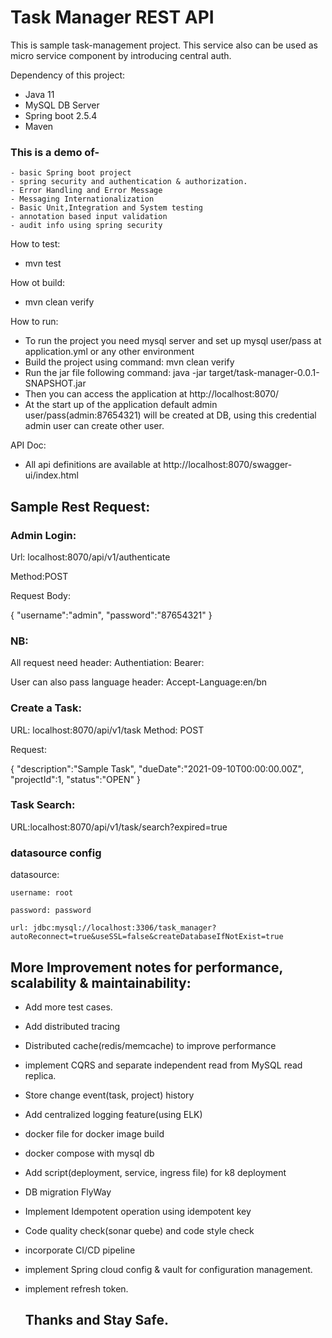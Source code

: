 
# Task Manager REST API
This is sample task-management project. This service also can be used as micro service component by introducing central auth.

Dependency of this project:
- Java 11
- MySQL DB Server
- Spring boot 2.5.4
- Maven

### This is a demo of-
    - basic Spring boot project
    - spring security and authentication & authorization.
    - Error Handling and Error Message
    - Messaging Internationalization
    - Basic Unit,Integration and System testing
    - annotation based input validation
    - audit info using spring security

How to test:
  - mvn test

How ot build:
  - mvn clean verify

How to run:
  - To run the project you need mysql server and set up mysql user/pass at application.yml or any other environment
  - Build the project using command: mvn clean verify 
  - Run the jar file following command: java -jar target/task-manager-0.0.1-SNAPSHOT.jar
  - Then you can access the application at http://localhost:8070/
  - At the start up of the application default admin user/pass(admin:87654321) will be created at DB, using this credential admin
  user can create other user.

API Doc:
 - All api definitions are available at http://localhost:8070/swagger-ui/index.html


## Sample Rest Request:

### Admin Login:

Url: localhost:8070/api/v1/authenticate

Method:POST

Request Body:

{
    "username":"admin",
    "password":"87654321"
}

### NB: 
All request need header: Authentiation: Bearer:<token>
    
User can also pass language header: Accept-Language:en/bn

### Create a Task:
URL: localhost:8070/api/v1/task
Method: POST
    
Request:
    
{
    "description":"Sample Task",
    "dueDate":"2021-09-10T00:00:00.00Z",
    "projectId":1,
    "status":"OPEN"
}

### Task Search:
    
URL:localhost:8070/api/v1/task/search?expired=true



### datasource config
 datasource:
    
    username: root
    
    password: password
    
    url: jdbc:mysql://localhost:3306/task_manager?autoReconnect=true&useSSL=false&createDatabaseIfNotExist=true

## More Improvement notes for performance, scalability & maintainability:
- Add more test cases.
- Add distributed tracing
- Distributed cache(redis/memcache) to improve performance
- implement CQRS and separate independent read from MySQL read replica.    
- Store change event(task, project) history
- Add centralized logging feature(using ELK)
- docker file for docker image build
- docker compose with mysql db
- Add script(deployment, service, ingress file) for k8 deployment    
- DB migration FlyWay
- Implement Idempotent operation using idempotent key
- Code quality check(sonar quebe)  and code style check    
- incorporate CI/CD pipeline
- implement Spring cloud config & vault for configuration management.
- implement refresh token.    
    
    
    
    
    
    ## Thanks and Stay Safe.
